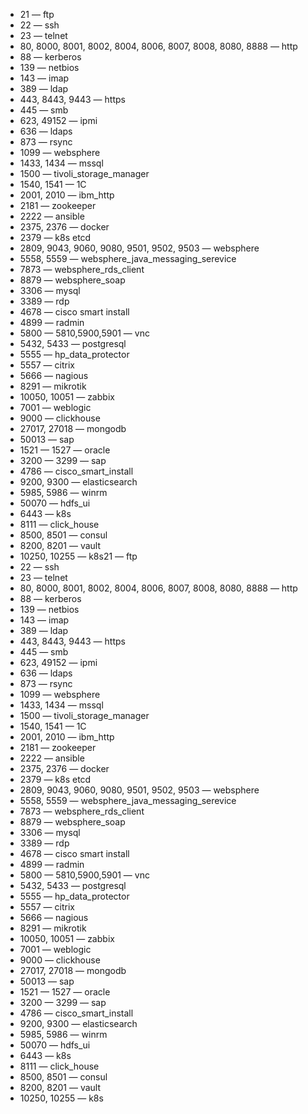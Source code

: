 - 21 — ftp
- 22 — ssh
- 23 — telnet
- 80, 8000, 8001, 8002, 8004, 8006, 8007, 8008, 8080, 8888 — http
- 88 — kerberos
- 139 — netbios
- 143 — imap
- 389 — ldap
- 443, 8443, 9443 — https
- 445 — smb
- 623, 49152 — ipmi
- 636 — ldaps
- 873 — rsync
- 1099 — websphere
- 1433, 1434 — mssql
- 1500 — tivoli_storage_manager
- 1540, 1541 — 1С
- 2001, 2010 — ibm_http
- 2181 — zookeeper
- 2222 — ansible
- 2375, 2376 — docker
- 2379 — k8s etcd
- 2809, 9043, 9060, 9080, 9501, 9502, 9503 — websphere
- 5558, 5559 — websphere_java_messaging_serevice
- 7873 — websphere_rds_client
- 8879 — websphere_soap
- 3306 — mysql
- 3389 — rdp
- 4678 — cisco smart install
- 4899 — radmin
- 5800 — 5810,5900,5901 — vnc
- 5432, 5433 — postgresql
- 5555 — hp_data_protector
- 5557 — citrix
- 5666 — nagious
- 8291 — mikrotik
- 10050, 10051 — zabbix
- 7001 — weblogic
- 9000 — clickhouse
- 27017, 27018 — mongodb
- 50013 — sap
- 1521 — 1527 — oracle
- 3200 — 3299 — sap
- 4786 — cisco_smart_install
- 9200, 9300 — elasticsearch
- 5985, 5986 — winrm
- 50070 — hdfs_ui
- 6443 — k8s
- 8111 — click_house
- 8500, 8501 — consul
- 8200, 8201 — vault
- 10250, 10255 — k8s21 — ftp
- 22 — ssh
- 23 — telnet
- 80, 8000, 8001, 8002, 8004, 8006, 8007, 8008, 8080, 8888 — http
- 88 — kerberos
- 139 — netbios
- 143 — imap
- 389 — ldap
- 443, 8443, 9443 — https
- 445 — smb
- 623, 49152 — ipmi
- 636 — ldaps
- 873 — rsync
- 1099 — websphere
- 1433, 1434 — mssql
- 1500 — tivoli_storage_manager
- 1540, 1541 — 1С
- 2001, 2010 — ibm_http
- 2181 — zookeeper
- 2222 — ansible
- 2375, 2376 — docker
- 2379 — k8s etcd
- 2809, 9043, 9060, 9080, 9501, 9502, 9503 — websphere
- 5558, 5559 — websphere_java_messaging_serevice
- 7873 — websphere_rds_client
- 8879 — websphere_soap
- 3306 — mysql
- 3389 — rdp
- 4678 — cisco smart install
- 4899 — radmin
- 5800 — 5810,5900,5901 — vnc
- 5432, 5433 — postgresql
- 5555 — hp_data_protector
- 5557 — citrix
- 5666 — nagious
- 8291 — mikrotik
- 10050, 10051 — zabbix
- 7001 — weblogic
- 9000 — clickhouse
- 27017, 27018 — mongodb
- 50013 — sap
- 1521 — 1527 — oracle
- 3200 — 3299 — sap
- 4786 — cisco_smart_install
- 9200, 9300 — elasticsearch
- 5985, 5986 — winrm
- 50070 — hdfs_ui
- 6443 — k8s
- 8111 — click_house
- 8500, 8501 — consul
- 8200, 8201 — vault
- 10250, 10255 — k8s
